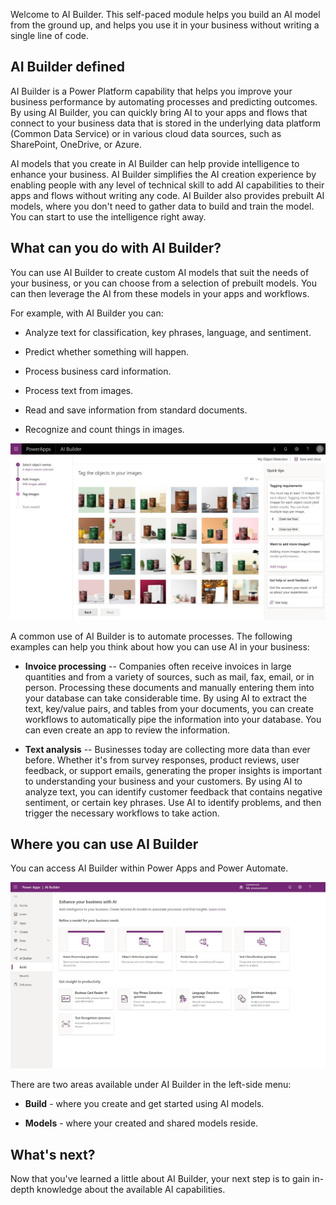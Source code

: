 Welcome to AI Builder. This self-paced module helps you build an AI model from the ground up, and helps you use it in your business without writing a single line of code.

## AI Builder defined

AI Builder is a Power Platform capability that helps you improve your
business performance by automating processes and predicting outcomes. By using AI Builder, you can quickly bring AI to your apps and flows that connect to your business data that is stored in the underlying data platform (Common Data Service) or in various cloud data sources, such as SharePoint, OneDrive, or Azure.

AI models that you create in AI Builder can help provide intelligence to
enhance your business. AI Builder simplifies the AI creation experience
by enabling people with any level of technical skill to add AI
capabilities to their apps and flows without writing any code. AI
Builder also provides prebuilt AI models, where you don't need to gather
data to build and train the model. You can start to use the intelligence
right away.

## What can you do with AI Builder?

You can use AI Builder to create custom AI models that suit the needs of
your business, or you can choose from a selection of prebuilt models.
You can then leverage the AI from these models in your apps and
workflows.

For example, with AI Builder you can:

-   Analyze text for classification, key phrases, language, and
    sentiment.

-   Predict whether something will happen.

-   Process business card information.

-   Process text from images.

-   Read and save information from standard documents.

-   Recognize and count things in images.

![AI Builder dashboard](../media/image1.jpg)

A common use of AI Builder is to automate processes. The following
examples can help you think about how you can use AI in your business:

-   **Invoice processing** -- Companies often receive invoices in large
    quantities and from a variety of sources, such as mail, fax, email,
    or in person. Processing these documents and manually entering them
    into your database can take considerable time. By
    using AI to extract the text, key/value pairs, and tables from your
    documents, you can create workflows to automatically pipe the
    information into your database. You can even create an app to
    review the information.

-   **Text analysis** -- Businesses today are collecting more data than
    ever before. Whether it's from survey responses, product reviews,
    user feedback, or support emails, generating the proper insights is
    important to understanding your business and your customers. By using
    AI to analyze text, you can identify customer feedback that contains
    negative sentiment, or certain key phrases. Use AI to identify
    problems, and then trigger the necessary workflows to take action.

## Where you can use AI Builder

You can access AI Builder within  Power Apps and Power Automate.

![AI Builder and Power Apps](../media/image2.jpg)

There are two areas available under AI Builder in the left-side menu:

-   **Build** - where you create and get started using AI models.

-   **Models** - where your created and shared models reside.

## What's next?

Now that you've learned a little about AI Builder, your next step is to gain in-depth knowledge about the available AI capabilities.
